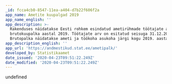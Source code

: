 ```yaml
---
_id: fcca4cb0-8547-11ea-a404-d7b22f606f2a
app_name: Ametite kuupalgad 2019
app_name_english: ''
app_description: >-
  Rakenduses näidatakse Eesti rohkem esindatud ametirühmade töötajate arvu ja
  brutokuupalka aastal 2019. Töötajate arv on esitatud seisuga 31.12.2019.
  Brutopalka näidatakse ameti ja töökoha asukoha järgi kogu 2019. aasta kohta.
app_description_english: ''
app_url: 'https://andmestikud.stat.ee/ametipalk/'
developed_by: Statistikaamet
date_issued: '2020-04-23T09:51:22.249Z'
date_modified: '2020-04-23T09:51:22.249Z'
---
```

undefined
